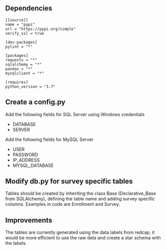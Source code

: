 ## Dependencies
```
[[source]]
name = "pypi"
url = "https://pypi.org/simple"
verify_ssl = true

[dev-packages]
pylint = "*"

[packages]
requests = "*"
sqlalchemy = "*"
pandas = "*"
mysqlclient = "*"

[requires]
python_version = "3.7"
```

## Create a config.py 
Add the following fields for SQL Server using Windows credentials
* DATABASE
* SERVER

Add the following fields for MySQL Server
* USER
* PASSWORD
* IP_ADDRESS
* MYSQL_DATABASE

## Modify db.py for survey specific tables
Tables should be created by inheriting the class Base (Declarative_Base from SQLAlchemy), defining the table name and adding survey specific columns. Examples in code are Enrollment and Survey.

## Improvements
The tables are currently generated using the data labels from redcap, it would be more efficient to use the raw data and create a star schema with the labels.